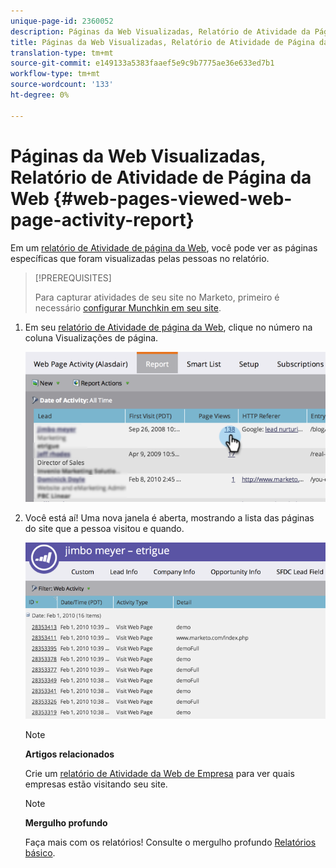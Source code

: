 ```yaml
---
unique-page-id: 2360052
description: Páginas da Web Visualizadas, Relatório de Atividade da Página da Web - Documentos do Marketing - Documentação do produto
title: Páginas da Web Visualizadas, Relatório de Atividade de Página da Web
translation-type: tm+mt
source-git-commit: e149133a5383faaef5e9c9b7775ae36e633ed7b1
workflow-type: tm+mt
source-wordcount: '133'
ht-degree: 0%

---
```



# Páginas da Web Visualizadas, Relatório de Atividade de Página da Web {#web-pages-viewed-web-page-activity-report}

Em um [relatório de Atividade de página da Web](../../../../../product-docs/reporting/basic-reporting/report-types/web-page-activity-report.md), você pode ver as páginas específicas que foram visualizadas pelas pessoas no relatório.

>[!PREREQUISITES]
>
>Para capturar atividades de seu site no Marketo, primeiro é necessário [configurar Munchkin em seu site](../../../../../product-docs/administration/additional-integrations/add-munchkin-tracking-code-to-your-website.md).

1. Em seu [relatório de Atividade de página da Web](../../../../../product-docs/reporting/basic-reporting/report-types/web-page-activity-report.md), clique no número na coluna Visualizações de página.

   ![](assets/image2014-9-16-14-3a54-3a8.png)

1. Você está aí! Uma nova janela é aberta, mostrando a lista das páginas do site que a pessoa visitou e quando.

   ![](assets/image2014-9-16-14-3a54-3a12.png)

   >[!NOTE]
   >
   >**Artigos relacionados**
   >
   >
   >Crie um [relatório de Atividade da Web de Empresa](../../../../../product-docs/reporting/basic-reporting/report-types/company-web-activity-report.md) para ver quais empresas estão visitando seu site.

   >[!NOTE]
   >
   >**Mergulho profundo**
   >
   >
   >Faça mais com os relatórios! Consulte o mergulho profundo [Relatórios básico](http://docs.marketo.com/display/docs/basic+reporting).

